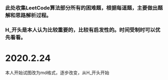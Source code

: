 ### 此处收集LeetCode算法部分所有的困难题，根据每道题，主要做出题解和思路解析过程。

### H_开头是本人认为比较重要的，比较有启发性的。时间受制时可以优先看看。

# 2020.2.24

本人开始试图改为md格式，逐步改变，从H_开头开始